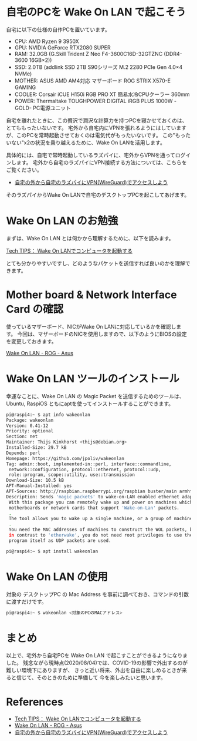 # 自宅のPCを Wake On LAN で起こそう

自宅に以下の仕様の自作PCを置いています。

* CPU: AMD Ryzen 9 3950X
* GPU: NVIDIA GeForce RTX2080 SUPER
* RAM: 32.0GB (G.Skill Trident Z Neo F4-3600C16D-32GTZNC (DDR4-3600 16GB×2))
* SSD: 2.0TB  (addlink SSD 2TB S90シリーズ M.2 2280 PCIe Gen 4.0×4 NVMe)
* MOTHER: ASUS AMD AM4対応 マザーボード ROG STRIX X570-E GAMING 
* COOLER: Corsair iCUE H150i RGB PRO XT 簡易水冷CPUクーラー 360mm
* POWER: Thermaltake TOUGHPOWER DIGITAL iRGB PLUS 1000W -GOLD- PC電源ユニット

自宅を離れたときに、この贅沢で潤沢な計算力を持つPCを寝かせておくのは、とてももったいないです。
宅外から自宅内にVPNを張れるようにはしていますが、このPCを常時起動させておくのは電気代がもったいないです。
この"もったいない"x2の状況を乗り越えるために、Wake On LANを活用します。

具体的には、自宅で常時起動しているラズパイに、宅外からVPNを通ってログインします。
宅外から自宅のラズパイにVPN接続する方法については、こちらをご覧ください。

* [自宅の外から自宅のラズパイにVPN(WireGuard)でアクセスしよう][]

そのラズパイからWake On LANで自宅のデスクトップPCを起こしてあげます。

# Wake On LAN のお勉強

まずは、Wake On LAN とは何かから理解するために、以下を読みます。

[Tech TIPS： Wake On LANでコンピュータを起動する][]

とても分かりやすいですし、どのようなパケットを送信すれば良いのかを理解できます。

# Mother board & Network Interface Card の確認

使っているマザーボード、NICがWake On LANに対応しているかを確認します。
今回は、マザーボードのNICを使用しますので、以下のようにBIOSの設定を変更しておきます。

[Wake On LAN - ROG - Asus][]

# Wake On LAN ツールのインストール

幸運なことに、Wake On LAN の Magic Packet を送信するためのツールは、
Ubuntu, RaspiOS ともにaptを使ってインストールすることができます。

```bash
pi@raspi4:~ $ apt info wakeonlan
Package: wakeonlan
Version: 0.41-12
Priority: optional
Section: net
Maintainer: Thijs Kinkhorst <thijs@debian.org>
Installed-Size: 29.7 kB
Depends: perl
Homepage: https://github.com/jpoliv/wakeonlan
Tag: admin::boot, implemented-in::perl, interface::commandline,
 network::configuration, protocol::ethernet, protocol::udp,
 role::program, scope::utility, use::transmission
Download-Size: 10.5 kB
APT-Manual-Installed: yes
APT-Sources: http://raspbian.raspberrypi.org/raspbian buster/main armhf Packages
Description: Sends 'magic packets' to wake-on-LAN enabled ethernet adapters
 With this package you can remotely wake up and power on machines which have
 motherboards or network cards that support 'Wake-on-Lan' packets.
 .
 The tool allows you to wake up a single machine, or a group of machines.
 .
 You need the MAC addresses of machines to construct the WOL packets, but,
 in contrast to 'etherwake', you do not need root privileges to use the
 program itself as UDP packets are used.
```

```bash
pi@raspi4:~ $ apt install wakeonlan
```

# Wake On LAN の使用

対象の デスクトップPC の Mac Address を事前に調べておき、コマンドの引数に渡すだけです。

```bash
pi@raspi4:~ $ wakeonlan <対象のPCのMACアドレス>
```

# まとめ

以上で、宅外から自宅PCを Wake On LAN で起こすことができるようになりました。
残念ながら現時点(2020/08/04)では、COVID-19の影響で外出するのが難しい環境下にありますが、
きっと近い将来、外出を自由に楽しめるときが来ると信じて、そのときのために準備して
今を楽しみたいと思います。

# References

* [Tech TIPS： Wake On LANでコンピュータを起動する][]
* [Wake On LAN - ROG - Asus][]
* [自宅の外から自宅のラズパイにVPN(WireGuard)でアクセスしよう][]

[Tech TIPS： Wake On LANでコンピュータを起動する]: https://www.atmarkit.co.jp/ait/articles/0602/25/news014.html
[Wake On LAN - ROG - Asus]: https://rog.asus.com/forum/showthread.php?93081-HERO-Wake-on-LAN
[自宅の外から自宅のラズパイにVPN(WireGuard)でアクセスしよう]: https://qiita.com/naomori/items/1ee1a314cbdd3010f3ee
